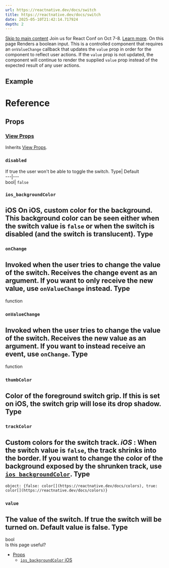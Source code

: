 ```yaml
---
url: https://reactnative.dev/docs/switch
title: https://reactnative.dev/docs/switch
date: 2025-05-10T21:42:14.717924
depth: 2
---
```


[Skip to main content](https://reactnative.dev/docs/switch#__docusaurus_skipToContent_fallback)
Join us for React Conf on Oct 7-8. [Learn more](https://conf.react.dev).
On this page
Renders a boolean input.
This is a controlled component that requires an `onValueChange` callback that updates the `value` prop in order for the component to reflect user actions. If the `value` prop is not updated, the component will continue to render the supplied `value` prop instead of the expected result of any user actions.
## Example[​](https://reactnative.dev/docs/switch#example "Direct link to Example")
# Reference
## Props[​](https://reactnative.dev/docs/switch#props "Direct link to Props")
### [View Props](https://reactnative.dev/docs/view#props)[​](https://reactnative.dev/docs/switch#view-props "Direct link to view-props")
Inherits [View Props](https://reactnative.dev/docs/view#props).
### `disabled`[​](https://reactnative.dev/docs/switch#disabled "Direct link to disabled")
If true the user won't be able to toggle the switch.
Type| Default  
---|---  
bool| `false`  
### `ios_backgroundColor`
iOS
[​](https://reactnative.dev/docs/switch#ios_backgroundcolor-ios "Direct link to ios_backgroundcolor-ios")
On iOS, custom color for the background. This background color can be seen either when the switch value is `false` or when the switch is disabled (and the switch is translucent).
Type  
---  
### `onChange`[​](https://reactnative.dev/docs/switch#onchange "Direct link to onchange")
Invoked when the user tries to change the value of the switch. Receives the change event as an argument. If you want to only receive the new value, use `onValueChange` instead.
Type  
---  
function  
### `onValueChange`[​](https://reactnative.dev/docs/switch#onvaluechange "Direct link to onvaluechange")
Invoked when the user tries to change the value of the switch. Receives the new value as an argument. If you want to instead receive an event, use `onChange`.
Type  
---  
function  
### `thumbColor`[​](https://reactnative.dev/docs/switch#thumbcolor "Direct link to thumbcolor")
Color of the foreground switch grip. If this is set on iOS, the switch grip will lose its drop shadow.
Type  
---  
### `trackColor`[​](https://reactnative.dev/docs/switch#trackcolor "Direct link to trackcolor")
Custom colors for the switch track.
_iOS_ : When the switch value is `false`, the track shrinks into the border. If you want to change the color of the background exposed by the shrunken track, use [`ios_backgroundColor`](https://reactnative.dev/docs/switch#ios_backgroundColor).
Type  
---  
`object: {false: color[](https://reactnative.dev/docs/colors), true: color[](https://reactnative.dev/docs/colors)}`  
### `value`[​](https://reactnative.dev/docs/switch#value "Direct link to value")
The value of the switch. If true the switch will be turned on. Default value is false.
Type  
---  
bool  
Is this page useful?
  * [Props](https://reactnative.dev/docs/switch#props)
    * [`ios_backgroundColor` iOS](https://reactnative.dev/docs/switch#ios_backgroundcolor-ios)



